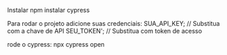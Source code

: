 Instalar npm
instalar cypress

Para rodar o projeto adicione suas credenciais:
SUA_API_KEY; // Substitua com a chave de API
SEU_TOKEN'; // Substitua com token de acesso

rode o cypress:
npx cypress open
